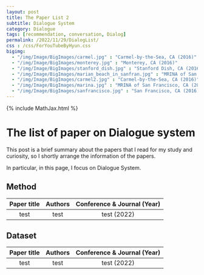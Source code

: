 ```yaml
---
layout: post
title: The Paper List 2
subtitle: Dialogue System
category: Dialogue
tags: [recommendation, conversation, Dialog]
permalink: /2022/11/29/DialogList/
css : /css/ForYouTubeByHyun.css
bigimg: 
  - "/img/Image/BigImages/carmel.jpg" : "Carmel-by-the-Sea, CA (2016)"
  - "/img/Image/BigImages/monterey.jpg" : "Monterey, CA (2016)"
  - "/img/Image/BigImages/stanford_dish.jpg" : "Stanford Dish, CA (2016)"
  - "/img/Image/BigImages/marian_beach_in_sanfran.jpg" : "MRINA of San Francisco, CA (2016)"
  - "/img/Image/BigImages/carmel2.jpg" : "Carmel-by-the-Sea, CA (2016)"
  - "/img/Image/BigImages/marina.jpg" : "MRINA of San Francisco, CA (2016)"
  - "/img/Image/BigImages/sanfrancisco.jpg" : "San Francisco, CA (2016)"
---
```


{% include MathJax.html %}


# The list of paper on Dialogue system

This post is a brief summary about the papers that I read for my study and curiosity, so I shortly arrange the information of the papers. 

In particular, in this page, I focus on Dialogue System.

## Method 

| Paper title | Authors | Conference & Journal (Year) | 
|:-------:|:-------:|:-------:|
| test| test | test (2022)| 



## Dataset

| Paper title | Authors | Conference & Journal (Year) | 
|:-------:|:-------:|:-------:|
| test| test | test (2022)|     
